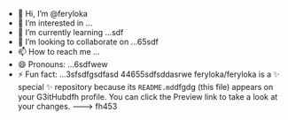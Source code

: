 - 👋 Hi, I’m @feryloka
- 👀 I’m interested in ...
- 🌱 I’m currently learning ...sdf
- 💞️ I’m looking to collaborate on ...65sdf
- 📫 How to reach me ...
- 😄 Pronouns: ...6sdfwew
- ⚡ Fun fact: ...3sfsdfgsdfasd
44655sdfsddasrwe
feryloka/feryloka is a ✨ special ✨ repository because its `README.md`dfgdg (this file) appears on your G3itHubdfh profile.
You can click the Preview link to take a look at your changes.
--->
fh453
